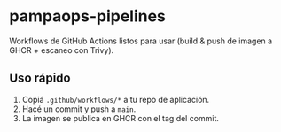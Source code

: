 # pampaops-pipelines
Workflows de GitHub Actions listos para usar (build & push de imagen a GHCR + escaneo con Trivy).

## Uso rápido
1) Copiá `.github/workflows/*` a tu repo de aplicación.
2) Hacé un commit y push a `main`.
3) La imagen se publica en GHCR con el tag del commit.
